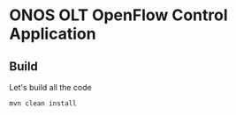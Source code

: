 ONOS OLT OpenFlow Control Application
=====================================

Build
-----

Let's build all the code

    mvn clean install
